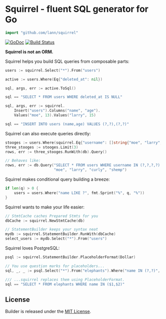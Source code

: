 # Squirrel - fluent SQL generator for Go

```go
import "github.com/lann/squirrel"
```

[![GoDoc](https://godoc.org/github.com/lann/squirrel?status.png)](https://godoc.org/github.com/lann/squirrel)
[![Build Status](https://travis-ci.org/lann/squirrel.png?branch=master)](https://travis-ci.org/lann/squirrel)

**Squirrel is not an ORM.**

Squirrel helps you build SQL queries from composable parts:

```go
users := squirrel.Select("*").From("users")

active := users.Where(Eq{"deleted_at": nil})

sql, args, err := active.ToSql()

sql == "SELECT * FROM users WHERE deleted_at IS NULL"
```

```go
sql, args, err := squirrel.
    Insert("users").Columns("name", "age").
    Values("moe", 13).Values("larry", 15)

sql == "INSERT INTO users (name,age) VALUES (?,?),(?,?)"
```

Squirrel can also execute queries directly:

```go
stooges := users.Where(squirrel.Eq{"username": []string{"moe", "larry", "curly", "shemp"}})
three_stooges := stooges.Limit(3)
rows, err := three_stooges.RunWith(db).Query()

// Behaves like:
rows, err := db.Query("SELECT * FROM users WHERE username IN (?,?,?,?) LIMIT 3",
                      "moe", "larry", "curly", "shemp")
```

Squirrel makes conditional query building a breeze:

```go
if len(q) > 0 {
    users = users.Where("name LIKE ?", fmt.Sprint("%", q, "%"))
}
```

Squirrel wants to make your life easier:

```go
// StmtCache caches Prepared Stmts for you
dbCache := squirrel.NewStmtCache(db)

// StatementBuilder keeps your syntax neat
mydb := squirrel.StatementBuilder.RunWith(dbCache)
select_users := mydb.Select("*").From("users")
```

Squirrel loves PostgreSQL:

```go
psql := squirrel.StatementBuilder.PlaceholderFormat(Dollar)

// You use question marks for placeholders...
sql, _, _ := psql.Select("*").From("elephants").Where("name IN (?,?)", "Dumbo", "Verna")

/// ...squirrel replaces them using PlaceholderFormat.
sql == "SELECT * FROM elephants WHERE name IN ($1,$2)"
```

## License

Builder is released under the
[MIT License](http://www.opensource.org/licenses/MIT).
